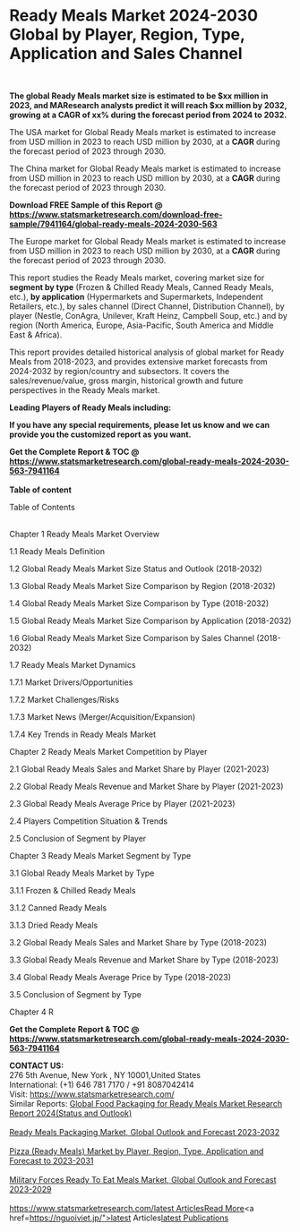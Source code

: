 <h1>Ready Meals Market 2024-2030 Global by Player, Region, Type, Application and Sales Channel</h1><br/><p><strong>The global Ready Meals market size is estimated to be $xx million in 2023, and MAResearch analysts predict it will reach $xx million by 2032, growing at a <strong>CAGR</strong> of xx% during the forecast period from 2024 to 2032.</strong></p><p>The USA market for Global Ready Meals market is estimated to increase from USD million in 2023 to reach USD million by 2030, at a <strong>CAGR</strong> during the forecast period of 2023 through 2030.</p><p>The China market for Global Ready Meals market is estimated to increase from USD million in 2023 to reach USD million by 2030, at a <strong>CAGR</strong> during the forecast period of 2023 through 2030.</p><p><strong>Download FREE Sample of this Report @ <a href="https://www.statsmarketresearch.com/download-free-sample/7941164/global-ready-meals-2024-2030-563">https://www.statsmarketresearch.com/download-free-sample/7941164/global-ready-meals-2024-2030-563</a></strong></p><p>The Europe market for Global Ready Meals market is estimated to increase from USD million in 2023 to reach USD million by 2030, at a <strong>CAGR</strong> during the forecast period of 2023 through 2030.</p><p>This report studies the Ready Meals market, covering market size for <strong>segment by type</strong> (Frozen & Chilled Ready Meals, Canned Ready Meals, etc.), <strong>by application</strong> (Hypermarkets and Supermarkets, Independent Retailers, etc.), by sales channel (Direct Channel, Distribution Channel), by player (Nestle, ConAgra, Unilever, Kraft Heinz, Campbell Soup, etc.) and by region (North America, Europe, Asia-Pacific, South America and Middle East & Africa).</p><p>This report provides detailed historical analysis of global market for Ready Meals from 2018-2023, and provides extensive market forecasts from 2024-2032 by region/country and subsectors. It covers the sales/revenue/value, gross margin, historical growth and future perspectives in the Ready Meals market.</p><p><strong>Leading Players of Ready Meals including:</strong></p><p><strong>If you have any special requirements, please let us know and we can provide you the customized report as you want.</strong></p><div><b>Get the Complete Report & TOC @ <a href="https://www.statsmarketresearch.com/global-ready-meals-2024-2030-563-7941164">https://www.statsmarketresearch.com/global-ready-meals-2024-2030-563-7941164</a></b></div><br><b>Table of content</b><p>Table of Contents<br />
 
 <br />
 
 Chapter 1 Ready Meals Market Overview<br />
 
  1.1 Ready Meals Definition<br />
 
  1.2 Global Ready Meals Market Size Status and Outlook (2018-2032)<br />
 
  1.3 Global Ready Meals Market Size Comparison by Region (2018-2032)<br />
 
  1.4 Global Ready Meals Market Size Comparison by Type (2018-2032)<br />
 
  1.5 Global Ready Meals Market Size Comparison by Application (2018-2032)<br />
 
  1.6 Global Ready Meals Market Size Comparison by Sales Channel (2018-2032)<br />
 
  1.7 Ready Meals Market Dynamics<br />
 
  1.7.1 Market Drivers/Opportunities<br />
 
  1.7.2 Market Challenges/Risks<br />
 
  1.7.3 Market News (Merger/Acquisition/Expansion)<br />
 
  1.7.4 Key Trends in Ready Meals Market<br />
 
 Chapter 2 Ready Meals Market Competition by Player<br />
 
  2.1 Global Ready Meals Sales and Market Share by Player (2021-2023)<br />
 
  2.2 Global Ready Meals Revenue and Market Share by Player (2021-2023)<br />
 
  2.3 Global Ready Meals Average Price by Player (2021-2023)<br />
 
  2.4 Players Competition Situation & Trends<br />
 
  2.5 Conclusion of Segment by Player<br />
 
 Chapter 3 Ready Meals Market Segment by Type<br />
 
  3.1 Global Ready Meals Market by Type<br />
 
  3.1.1 Frozen & Chilled Ready Meals<br />
 
  3.1.2 Canned Ready Meals<br />
 
  3.1.3 Dried Ready Meals<br />
 
  3.2 Global Ready Meals Sales and Market Share by Type (2018-2023)<br />
 
  3.3 Global Ready Meals Revenue and Market Share by Type (2018-2023)<br />
 
  3.4 Global Ready Meals Average Price by Type (2018-2023)<br />
 
  3.5 Conclusion of Segment by Type<br />
 
 Chapter 4 R<br><div><b>Get the Complete Report & TOC @ <a href="https://www.statsmarketresearch.com/global-ready-meals-2024-2030-563-7941164">https://www.statsmarketresearch.com/global-ready-meals-2024-2030-563-7941164</a></b></div></p> <b>CONTACT US:</b><br>276 5th Avenue, New York , NY 10001,United States<br>International: (+1) 646 781 7170 / +91 8087042414<br>Visit: <a href="https://www.statsmarketresearch.com/">https://www.statsmarketresearch.com/</a><br>Similar Reports: <a href="https://www.statsmarketresearch.com/global-ready-meals-2024-2030-563-7941164">Global Food Packaging for Ready Meals Market Research Report 2024(Status and Outlook)</a><br/><br/><a href="https://www.statsmarketresearch.com/global-ready-meals-2024-2030-563-7941164">Ready Meals Packaging Market, Global Outlook and Forecast 2023-2032</a><br/><br/><a href="https://www.statsmarketresearch.com/global-ready-meals-2024-2030-563-7941164">Pizza (Ready Meals) Market by Player, Region, Type, Application and Forecast to 2023-2031 </a><br/><br/><a href="https://www.statsmarketresearch.com/global-ready-meals-2024-2030-563-7941164">Military Forces Ready To Eat Meals Market, Global Outlook and Forecast 2023-2029</a><br/><br/><a href="https://gyeongbokgung.com">https://www.statsmarketresearch.com/</a><a href="https://hallyeomaritime.com">latest Articles</a><a href="https://jingwansa.com">Read More</a><a href=https://nguoiviet.jp/">latest Articles</a><a href="https://www.intelmarketresearch.com/">latest Publications</a>
